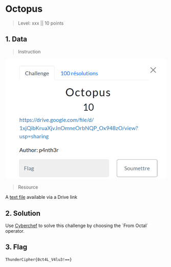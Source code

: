 # Octopus

> Level: xxx || 10 points

## 1. Data

> Instruction

![Instruction Challenge Octopus](challenge_octopus.png)

> Resource

A [text file](https://drive.google.com/file/d/1xjQibKruaXjvJnOmneOrbNQP_Ox948zO/view?usp=sharing) available via a Drive link

## 2. Solution

Use [Cyberchef](https://cyberchef.org/#recipe=From_Octal('Space')&input=MTI0IDE1MCAxNjUgMTU2IDE0NCAxNDUgMTYyIDEwMyAxNTEgMTYwIDE1MCAxNDUgMTYyIDE3MyA2MCAxNDMgMTY0IDY0IDExNCAxMzcgMTI2IDY0IDE1NCAxNjUgNjMgNDEgNzUgNzUgMTc1) to solve this challenge by choosing the `From Octal` operator.


## 3. Flag
    
```text
ThunderCipher{0ct4L_V4lu3!==}
```

